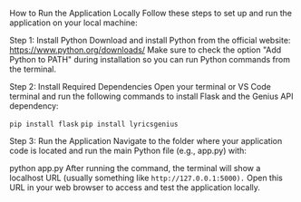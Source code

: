 How to Run the Application Locally
Follow these steps to set up and run the application on your local machine:

Step 1: Install Python
Download and install Python from the official website: https://www.python.org/downloads/
Make sure to check the option "Add Python to PATH" during installation so you can run Python commands from the terminal.

Step 2: Install Required Dependencies
Open your terminal or VS Code terminal and run the following commands to install Flask and the Genius API dependency:

```pip install flask```
```pip install lyricsgenius```

Step 3: Run the Application
Navigate to the folder where your application code is located and run the main Python file (e.g., app.py) with:

python app.py
After running the command, the terminal will show a localhost URL (usually something like ```http://127.0.0.1:5000).``` Open this URL in your web browser to access and test the application locally.
